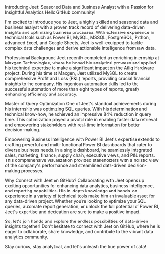 
Introducing Jeet: Seasoned Data and Business Analyst with a Passion for Insightful Analytics
Hello GitHub community!

I'm excited to introduce you to Jeet, a highly skilled and seasoned data and business analyst with a proven track record of delivering data-driven insights and optimizing business processes. With extensive experience in technical tools such as Power BI, MySQL, MSSQL, PostgreSQL, Python, advanced Excel, and Google Sheets, Jeet is well-equipped to tackle complex data challenges and derive actionable intelligence from raw data.

Professional Background
Jeet recently completed an enriching internship at Maxgen Technologies, where he honed his analytical prowess and applied his technical expertise to make a significant impact on the Atliq Hardware project. During his time at Maxgen, Jeet utilized MySQL to create comprehensive Profit and Loss (P&L) reports, providing crucial financial insights to the company. His ingenious automation skills led to the successful automation of more than eight types of reports, greatly enhancing efficiency and accuracy.

Master of Query Optimization
One of Jeet's standout achievements during his internship was optimizing SQL queries. With his determination and technical know-how, he achieved an impressive 84% reduction in query time. This optimization played a pivotal role in enabling faster data retrieval and empowering stakeholders with real-time information for better decision-making.

Empowering Business Intelligence with Power BI
Jeet's expertise extends to crafting powerful and multi-functional Power BI dashboards that cater to diverse business needs. In a single dashboard, he seamlessly integrated sales, marketing, finance, supply chain, executive views, and P&L reports. This comprehensive visualization provided stakeholders with a holistic view of the company's performance and streamlined data-driven decision-making processes.

Why Connect with Jeet on GitHub?
Collaborating with Jeet opens up exciting opportunities for enhancing data analytics, business intelligence, and reporting capabilities. His in-depth knowledge and hands-on experience in a variety of technical tools make him an invaluable asset for any data-driven project. Whether you're looking to optimize your SQL queries, automate report generation, or unlock the full potential of Power BI, Jeet's expertise and dedication are sure to make a positive impact.

So, let's join hands and explore the endless possibilities of data-driven insights together! Don't hesitate to connect with Jeet on GitHub, where he is eager to collaborate, share knowledge, and contribute to the vibrant data analytics community.

Stay curious, stay analytical, and let's unleash the true power of data!
